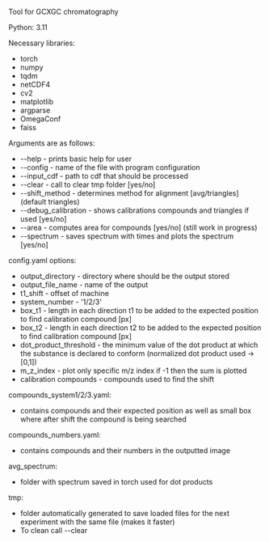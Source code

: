 Tool for GCXGC chromatography

Python: 3.11

Necessary libraries:
* torch
* numpy
* tqdm
* netCDF4
* cv2
* matplotlib
* argparse
* OmegaConf
* faiss
  

Arguments are as follows:
* --help - prints basic help for user
* --config - name of the file with program configuration
* --input_cdf - path to cdf that should be processed
* --clear - call to clear tmp folder [yes/no]
* --shift_method - determines method for alignment [avg/triangles] (default triangles)
* --debug_calibration - shows calibrations compounds and triangles if used [yes/no]
* --area - computes area for compounds [yes/no] (still work in progress)
* --spectrum - saves spectrum with times and plots the spectrum [yes/no]

config.yaml options:
* output_directory - directory where should be the output stored
* output_file_name - name of the output
* t1_shift - offset of machine
* system_number - '1/2/3'
* box_t1 - length in each direction t1 to be added to the expected position to find calibration compound [px]
* box_t2 - length in each direction t2 to be added to the expected position to find calibration compound [px]
* dot_product_threshold - the minimum value of the dot product at which the substance is declared to conform (normalized dot product used -> [0,1])
* m_z_index - plot only specific m/z index if -1 then the sum is plotted
* calibration compounds - compounds used to find the shift

compounds_system1/2/3.yaml:
* contains compounds and their expected position as well as small box where after shift the compound is being searched

compounds_numbers.yaml:
* contains compounds and their numbers in the outputted image

avg_spectrum:
* folder with spectrum saved in torch used for dot products

tmp:
* folder automatically generated to save loaded files for the next experiment with the same file (makes it faster)
* To clean call --clear
